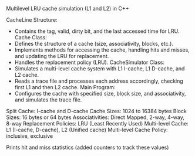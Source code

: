 Multilevel LRU cache simulation (L1 and L2) in C++

CacheLine Structure: 
- Contains the tag, valid, dirty bit, and the last accessed time for LRU.
Cache Class:
- Defines the structure of a cache (size, associativity, blocks, etc.).
- Implements methods for accessing the cache, handling hits and misses, and updating the LRU for replacement.
- Handles the replacement policy (LRU).
CacheSimulator Class:
- Simulates a multi-level cache system with L1 I-cache, L1 D-cache, and L2 cache.
- Reads a trace file and processes each address accordingly, checking first L1 and then L2 cache.
Main Program:
- Configures the cache with specified size, block size, and associativity, and simulates the trace file.

Split Cache: I-cache and D-cache
Cache Sizes: 1024 to 16384 bytes
Block Sizes: 16 bytes or 64 bytes
Associativities: Direct Mapped, 2-way, 4-way, 8-way
Replacement Policies: LRU (Least Recently Used)
Multi-level Cache: L1 (I-cache, D-cache), L2 (Unified cache)
Multi-level Cache Policy: inclusive, exclusive

Prints hit and miss statistics (added counters to track these values)
